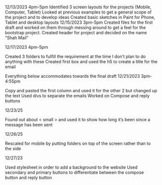 12/13/2023 4pm-5pm
Identified 3 screen layouts for the projects (Mobile, Computer, Tablet)
Looked at previous examples to get a general scope of the project and to develop ideas
Created basic sketches in Paint for Phone, Tablet and desktop layouts 
12/15/2023 3pm-5pm
Created files for the first draft and worked on them through messing around to get a feel for the bootstrap project.
 Created header for project and decided on the name “Shah Mail”

12/17/2023 4pm-5pm

Created 3 folders to fulfill the requirement at the time I don’t plan to do anything with these
Created first box and used the h5 to create a title for the email


Everything below accommodates towards the final draft
12/21/2023 3pm-4:55pm

Copy and pasted the first column and used it for the other 2 but changed up the text 
Used divs to separate the emails
Worked on Compose and reply buttons 

12/23/25


Found out about < small > and used it to show how long it’s been since a message has been sent

12/26/25


Rescaled for mobile by putting folders on top of the screen rather than to the side 


12/27/23

Used stylesheet in order to add a background to the website 
Used secondary and primary buttons to differentiate between the compose button and reply button




